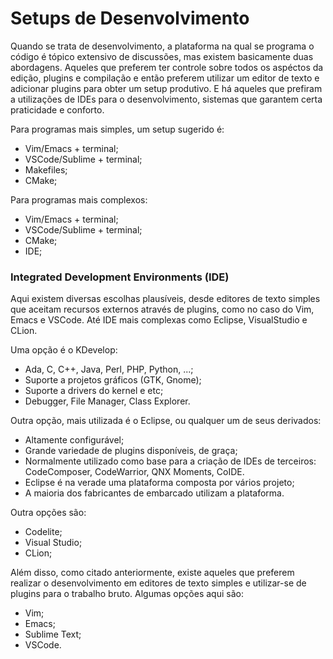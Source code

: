# Setups de Desenvolvimento

Quando se trata de desenvolvimento, a plataforma na qual se programa o código é tópico extensivo de discussões, mas existem basicamente duas abordagens. Aqueles que preferem ter controle sobre todos os aspéctos da edição, plugins e compilação e então preferem utilizar um editor de texto e adicionar plugins para obter um setup produtivo. E há aqueles que prefiram a utilizações de IDEs para o desenvolvimento, sistemas que garantem certa praticidade e conforto.

Para programas mais simples, um setup sugerido é:

* Vim/Emacs + terminal;
* VSCode/Sublime + terminal;
* Makefiles;
* CMake;

Para programas mais complexos:

* Vim/Emacs + terminal;
* VSCode/Sublime + terminal;
* CMake;
* IDE;

### Integrated Development Environments \(IDE\)

Aqui existem diversas escolhas plausíveis, desde editores de texto simples que aceitam recursos externos através de plugins, como no caso do Vim, Emacs e VSCode. Até IDE mais complexas como Eclipse, VisualStudio e CLion.

Uma opção é o KDevelop:

* Ada, C, C++, Java, Perl, PHP, Python, ...;
* Suporte a projetos gráficos \(GTK, Gnome\);
* Suporte a drivers do kernel e etc;
* Debugger, File Manager, Class Explorer.

Outra opção, mais utilizada é o Eclipse, ou qualquer um de seus derivados:

* Altamente configurável;
* Grande variedade de plugins disponíveis, de graça;
* Normalmente utilizado como base para a criação de IDEs de terceiros: CodeComposer, CodeWarrior, QNX Moments, CoIDE.
* Eclipse é na verade uma plataforma composta por vários projeto;
* A maioria dos fabricantes de embarcado utilizam a plataforma.

Outra opções são:

* Codelite;
* Visual Studio;
* CLion;

Além disso, como citado anteriormente, existe aqueles que preferem realizar o desenvolvimento em editores de texto simples e utilizar-se de plugins para o trabalho bruto. Algumas opções aqui são:

* Vim;
* Emacs;
* Sublime Text;
* VSCode.

